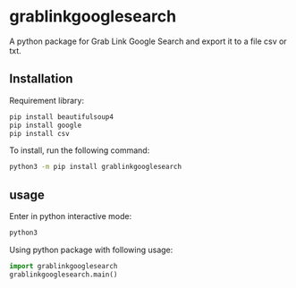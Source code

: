 # grablinkgooglesearch
A python package for Grab Link Google Search and export it to a file csv or txt.

## Installation
Requirement library:
```bash
pip install beautifulsoup4
pip install google
pip install csv
```

To install, run the following command:
```bash
python3 -m pip install grablinkgooglesearch
```

## usage
Enter in python interactive mode:
```bash
python3
```
Using python package with following usage:
```python
import grablinkgooglesearch
grablinkgooglesearch.main()
```
